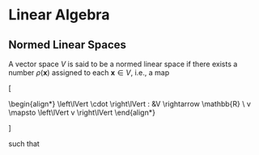 # Linear Algebra

## Normed Linear Spaces

A vector space $V$ is said to be a normed linear space if there exists a number $\rho(\mathbf{x})$ assigned to each $\mathbf{x} \in V$, i.e., a map 

\[

\begin{align*}
\left\lVert \cdot \right\lVert : &V \rightarrow \mathbb{R} \\
v \mapsto \left\lVert v \right\lVert
\end{align*}

\]


such that 
